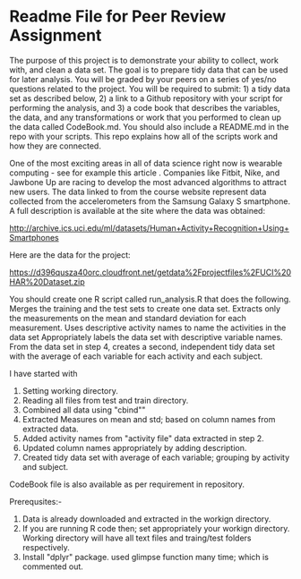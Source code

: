 Readme File for Peer Review Assignment
=============================

The purpose of this project is to demonstrate your ability to collect, work with, and clean a data set. The goal is to prepare tidy data that can be used for later analysis. You will be graded by your peers on a series of yes/no questions related to the project. You will be required to submit: 1) a tidy data set as described below, 2) a link to a Github repository with your script for performing the analysis, and 3) a code book that describes the variables, the data, and any transformations or work that you performed to clean up the data called CodeBook.md. You should also include a README.md in the repo with your scripts. This repo explains how all of the scripts work and how they are connected.  

One of the most exciting areas in all of data science right now is wearable computing - see for example this article . Companies like Fitbit, Nike, and Jawbone Up are racing to develop the most advanced algorithms to attract new users. The data linked to from the course website represent data collected from the accelerometers from the Samsung Galaxy S smartphone. A full description is available at the site where the data was obtained: 

http://archive.ics.uci.edu/ml/datasets/Human+Activity+Recognition+Using+Smartphones 

Here are the data for the project: 

https://d396qusza40orc.cloudfront.net/getdata%2Fprojectfiles%2FUCI%20HAR%20Dataset.zip 

You should create one R script called run_analysis.R that does the following. 
Merges the training and the test sets to create one data set.
Extracts only the measurements on the mean and standard deviation for each measurement. 
Uses descriptive activity names to name the activities in the data set
Appropriately labels the data set with descriptive variable names. 
From the data set in step 4, creates a second, independent tidy data set with the average of each variable for each activity and each subject.

I have started with 
1) Setting working directory.
2) Reading all files from test and train directory.
3) Combined all data using "cbind""
4) Extracted Measures on mean and std; based on column names from extracted data.
5) Added activity names from "activity file" data extracted in step 2.
6) Updated column names appropriately by adding description.
7) Created tidy data set with average of each variable; grouping by activity and subject.

CodeBook file is also available as per requirement in repository.

Prerequsites:-
1) Data is already downloaded and extracted in the workign directory.
2) If you are running R code then; set appropriately your workign directory. Working directory will have all text files and traing/test folders respectively.
3) Install "dplyr" package. used glimpse function many time; which is commented out.